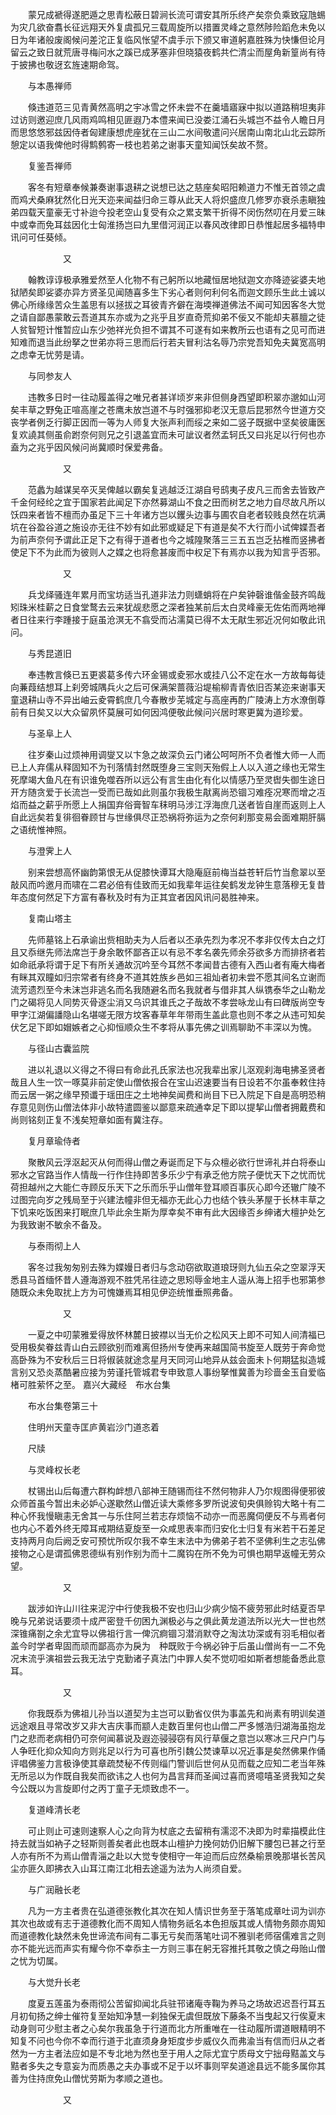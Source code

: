 <!-- { "loadSidebar": true } -->
　　蒙兄成褫得遂肥遁之思青松蔽日碧涧长流可谓安其所乐终产矣奈负乘致寇虺蜴为灾几欲奋翥长征远翔天外复虞孤兄三载周旋所以措置灵峰之意然陟险蹈危未免以日为年诸般废阁候问差沱正复临风怅望不虞手示下颁又审道躬嘉胜殊为快慊但论月留云之致日就荒唐寻梅问水之蹊已成茅塞非但晓猿夜鹤共伫清尘而屋角新篁尚有待于披拂也敬迓玄旌速期命驾。

　　与本愚禅师

　　倏违道范三见青黄然高明之宇冰雪之怀未尝不在羹墙寤寐中拟以道路稍坦夷非过访则邀迎庶几风雨鸡鸣相见匪遐乃本僼来闻已没娄江涌石头城岂不益令人瞻日月而思悠悠邪兹因侍者匈建康想虎座犹在三山二水间敬遣问兴居南山南北山北云踪所憩定以语我俾他时得鹪鹩寄一枝也若弟之谢事天童知闻饫矣故不赘。

　　复鉴吾禅师

　　客冬有短章奉候兼奏谢事退耕之说想已达之慈座矣昭阳赖道力不惟无首领之虞而鸡犬桑麻犹然化日光天迩来闻益归命三尊从此天人将炽盛庶几修罗亦衰杀恚瞋独弟四载天童豪无寸补迨今投老空山复受有众之累支繁干折得不闵伤然叨在月爱三昧中或幸而免耳兹因化士匈淮扬岂曰九里借河润正以春风改律即日恭惟起居多福特申讯问可任葵倾。

　　　　　　又

　　翰教谆谆极承雅爱然至人化物不有己躬所以地藏恒居地狱迦文亦降迹娑婆夫地狱陋矣即娑婆亦异方贤圣见闻随喜多生下劣心者则何利何名而迦文顾乐生此土诚以佛心所缘缘苦众生盖思有以拯拔之耳彼青齐僻在海堧禅道佛法不闻可知因客冬大觉之请自鄙愚蒙敢云吾道其东亦或为之兆乎且岁直奇荒抑弟不佞又不能却夫慕膻之徒人贫智短计惟暂应山东少弛祥光负担不谓其不可遂有如来教所云也语有之见可而进知难而退当此纷拏之世弟亦将三思而后行若夫冒利沽名辱乃宗党吾知免夫冀宽高明之虑幸无忧劳是请。

　　与同参友人

　　违教多日时一往动履盖得之唯兄者甚详顷岁来非但侧身西望即积翠亦邈如山河矣丰草之野兔正喧高崖之苍鹰未放岂道不与时强邪抑老汉无意后昆邪然今世道方交丧学者例乏行脚正因而一等为人师复大张声利而绥之来如二竖子既据中坚矣彼庸医复欢譊其侧虽俞跗奈何则兄之引退盖宜而未可訿议者然孟轲氏又曰兆足以行何也亦盍为之兆乎因风候问尚冀顺时保爱弗备。

　　　　　　又

　　范蠡为越谋吴卒灭吴俾越以霸矣复逃越泛江湖自号鸱夷子皮凡三而舍去皆致产千金何经纶之宜于国家若此闻足下亦然募湖山不食之田而树艺之地力自尽故凡所以饫四来者皆不檀而办虽足下三十年诸方岂以钁头边事与圃农自老者较贱良然在坑满坑在谷盈谷道之施设亦无往不妙有如此邪或疑足下有道是矣不大行而小试俾媟吾者为前声奈何予谓此正足下之有得于道者也今之城隍聚落三三五五岂乏拈椎而竖拂者使足下不为此而为彼则人之媟之也将愈甚废而中权足下有焉亦以我为知言乎否邪。

　　　　　　又

　　兵戈绎骚连年累月而宝坊适当孔道非法力则蟏蛸将在户矣钟磬谁偕金鼓齐鸣哉矧珠米桂薪之日食堂鹜去云来犹觇悲愿之深者独某前后太白灵峰豪无佐佑而两地禅者日往来行李踵接于庭虽沧溟无不翕受而沾濡莫已得不太无猒生邪近况何如敬此讯问。

　　与秀昆道旧

　　奉违教言倏已五更裘葛多传六环金锡或夌邪水或挂八公不定在水一方故每每徒向蒹葭结想耳上刹旁城隅兵火之后可保满架蔷薇沿堤榆柳青青依旧否某迩来谢事天童退耕山寺不异出岫云夌霄鹤庶几今春散步芜城定与高座再酌广陵涛上方水潦倒尊前有日矣又以大众留夙怀莫展可如何因鸿便敬此候问兴居时寒更冀为道珍爱。

　　与圣阜上人

　　往岁秦山过烦神用调燮又以卞急之故深负云门诸公呵呵所不负者惟大师一人而已上人弃儒从释固知不为刊落情封然既堕身三宝则天殆假上人以入道之缘也无常生死摩竭大鱼凡在有识谁免噬吞所以远公有言生由化有化以情感乃至灵辔失御生途日开方随贪爱于长流岂一受而已哉如此则虽尔我极生猒离尚恐锢习难痊况寒而增之冱焰而益之薪乎所愿上人捐国弃俗膏智车秣明马涉江浮海庶几送者皆自崖而返则上人自此远矣若复徘徊眷顾甘与世缘俱尽正恐祸将弥运为之奈何刹那变易会面难期肝膈之语统惟神照。

　　与澄霁上人

　　别来尝想高怀幽韵第恨无从促膝快谭耳大隐庵庭前梅当益苍轩后竹当愈翠以至敲风而吟邀月而啸在二君必倍有佳致而无如我辈年运往矣鹤发龙钟生意落穆无复昔年态度何然足下方富有春秋及时有为正其宜者因风讯问曷胜神来。

　　复南山塔主

　　先师墓铭上石承谕出赀相助夫为人后者以丕承先烈为孝况不孝非仅传太白之灯且又忝继先师法席岂于身余敢怀鄙吝正以有忌不孝名袭先师余芬欲多方而排挤者若如命祇承将谓于足下有所关通故沉吟至今耳然不孝闻昔古德有入西山者有庵大梅者有眯其双瞳如归宗常者有终身不道其姓族乡邑如三祖灿者初未尝不愿其间名立谢而流芳遗烈至今未沫岂非逃名而名我随避名而名我就者与借非其人纵镌泰华之山勒龙门之碣将见人同势灭骨逐尘消又乌识其谁氏之子哉故不孝尝咏龙山有曰碑版尚空专甲字江湖偏譒隐山名堪嗟无限方坟客春草年年带雨生盖此意也则不孝之从违可知矣伏乞足下即如媢嫉者之心抑恒顺众生不孝将从事先佛之训焉聊助不丰深以为愧。

　　与径山古囊监院

　　进以礼退以义得之不得曰有命此孔氏家法也况我辈出家儿沤观刹海电拂圣贤者哉且人生一饮一啄莫非前定使山僧依报合在宝山迟速要当有日设若不尔虽奉敕住持而云居一粥之缘早预谶于瑶田庄之土地神矣闻费和尚目下已入院足下自是高明恐稍存意见则伤山僧法体非小故特遣圆鉴以鄙意来疏通幸足下即以提挈山僧者拥戴费和尚则铭刻正复不浅矣短章如面有冀注存。

　　复月章瑜侍者

　　聚散风云浮沤起灭从何而得山僧之寿诞而足下与众檀必欲行世谛礼并白将泰山邪水之官路当作人情哉一行作住持即苦多乐少宁有承乏他方院子便忧天下之忧而忧荷担越州之大能仁寺顾反乐天下之乐而乐乎山僧年登耳顺百事灰心即今还辙广陵不过图完向岁之残局至于兴建法幢非但无福亦无此心力也结个铁头茅屋于长林丰草之下饥来吃饭困来打眠庶几毕此余生斯为厚幸矣不审有此大因缘否乡绅诸大檀护处乞为我致谢不敏余不备及。

　　与泰雨彻上人

　　客冬过我匆匆别去殊为媟嫚日者归与念动窃欲取道琅玡则九仙五朵之空翠浮天悉县马首缅怀昔人遵海游观不胜凭吊往迹之思矧辱金地主人遥从海上招手也邪第参随既众未免取扰上方为可愧嫌焉耳相见伊迩统惟垂照弗备。

　　　　　　又

　　一夏之中叨蒙雅爱得放怀林麓日披襟以当无价之松风天上即不可知人间清福已受用极矣眷兹青山白云顾欲别而难离但扬州专使再来越国简书旋至人既劳于奔命觉高卧殊为不安秋后三日将俶装就途念星月天同河山地异从兹会面未卜何期猛拟造城言别又恐炎蒸酷暑应接为劳谨托管城君专申致意人事纷拏惟冀善为珍啬金玉自爱临楮可胜萦怀之至。
嘉兴大藏经　布水台集


　　布水台集卷第三十

　　住明州天童寺匡庐黄岩沙门道忞着

　　尺牍

　　与灵峰权长老

　　杖锡出山后每遭六群构衅想八部神王随锡而往不然何物非人乃尔规图得便邪彼众师首虽今暂出未必妒心遂歇然山僧近读大乘修多罗所说波旬央俱赊钩大略十有二种心怀我慢瞋恚无舍其一与乐住阿兰若志存烦恼不动亦一而恶魔伺便反不与焉者何也内心不着外终无障耳戒期结夏旋至一众咸思表率而归安化士归复有米若干石差足支持两月向后阙乏安可预忧所叹尔我不幸生末法中为佛弟子若不坚佛利生之志弘佛接物之心是谓孤佛恩德纵有别作别为而十二魔钩在所不免为可惧也期早返幢无劳众望。

　　　　　　又

　　跋涉如许山川往来泥泞中行使我极不安也归山少病少恼不疲劳邪此时结夏否早晚与兄弟说话要须十成严密登千仞困九渊极必与之俱此黄龙道法所以光大一世也然深锥痛劄之余尤宜导以佛祖行言一俾沉痾锢习潜消默夺之淘汰功深或有羽毛相似者盖今时学者卑固而顽而鄙高亦为戾为　种既败于今祸必钟于后虽山僧尚有一二不免况末流乎演祖尝云我无法宁克勤诸子真法门中罪人矣不觉叨呾如斯者想能备悉此意耳。

　　　　　　又

　　你我既忝为佛祖儿孙当以道契为主岂可以勤省仪供为事盖先和尚素有明训矣道远途艰且寻常改岁又非大吉庆事而颛人走数百里何也山僧二严多憾浩归湖海虽抱龙门之悲而老病相仍可奈何闻慕说及遐迩骎骎窃有风行草偃之意岂以寒冰三尺户门与人争旺化抑众知向方则兆足以行为可喜也所引魏公焚谏草以况近事是矣然佛果作俑评唱佛鉴力言极诤使其章疏焚秘不传则缁门警训后世何从见而载之应知二老当年殊无所忌以为作既自我矣而欲讳之人也何为昌言拜而圣闻过喜而贤噫嘻圣贤我知之矣今公既以为言旋即付之丙丁童子无烦致虑不一。

　　复道峰清长老

　　可止则止可速则速察人心之向背为杖底之去留稍有濡涊不决即为时辈描模此住持去就当如衲子之轻斯则善矣者此也既本山檀护力挽何妨仍旧解下腰包已甚之行至人亦有所不为焉山僧青淄之赴以大觉专使相守一年迫而后应然桑榆景晚那堪长苦风尘亦匪久即拂衣入山耳江南江北相去途遥为法为人尚须自爱。

　　与广润融长老

　　凡为一方主者贵在弘道德张教化其次在知人情识世务至于落笔成章吐词为训亦其次也故或有志于道德教化而不周知人情物务祇名本色担版其或人情物务颇亦周知而道德教化缺然未免世谛流布间有二事无亏矣而落笔吐词不雅驯老师宿儒难言之则亦不能光远而声实有耀今你不幸忝主一方则三事在躬无容推托其敬之慎之母贻山僧之忧为切属。

　　与大觉升长老

　　度夏五莲虽为泰雨彻公苦留抑闻北兵驻邗诸庵寺鞠为养马之场故迟迟吾行耳五月初旬扬之绅士催符复至始知净慧一刹独保无虞但既放下藤条不当曳起又行俟夏末动身则可少慰主者之心矣尔我虽急于行道而北方所重唯在一往动履所谓道眼精明不知复不问也今你不幸而行道于北直须身身矩度步步威仪久而弗渝当有信而归从之者然为一方主者法应如是不专北地为然也至于用人之际尤宜宁质母文宁拙母黠盖文与黠者多失之专意妄为而质愚之夫办事或不足于以坏事则罕矣道途县远不能多属你其善为住持庶免山僧忧劳斯为孝顺之道也。

　　　　　　又


